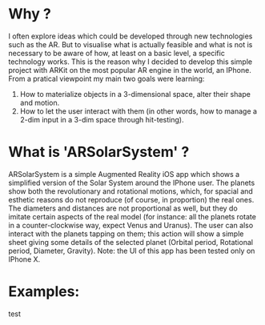 # Why ?
I often explore ideas which could be developed through new technologies such as the AR. But to visualise what is actually feasible and what is not is necessary to be aware of how, at least on a basic level, a specific technology works. This is the reason why I decided to develop this simple project with ARKit on the most popular AR engine in the world, an IPhone. From a pratical viewpoint my main two goals were learning: 
1. How to materialize objects in a 3-dimensional space, alter their shape and motion.
2. How to let the user interact with them (in other words, how to manage a 2-dim input in a 3-dim space through hit-testing).

# What is 'ARSolarSystem' ?
ARSolarSystem is a simple Augmented Reality iOS app which shows a simplified version of the Solar System around the IPhone user. The planets show  both the revolutionary and rotational motions, which, for spacial and esthetic reasons do not reproduce (of course, in proportion) the real ones. The diameters and distances are not proportional as well, but they do imitate certain aspects of the real model (for instance: all the planets rotate in a counter-clockwise way, expect Venus and Uranus). The user can also interact with the planets tapping on them; this action will show a simple sheet giving some details of the selected planet (Orbital period, Rotational period, Diameter, Gravity).
Note: the UI of this app has been tested only on IPhone X.

# Examples:
 test
